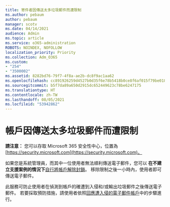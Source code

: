```yaml
---
title: 寄件者因傳送太多垃圾郵件而遭限制
ms.author: pebaum
author: pebaum
manager: scotv
ms.date: 04/14/2021
audience: Admin
ms.topic: article
ms.service: o365-administration
ROBOTS: NOINDEX, NOFOLLOW
localization_priority: Priority
ms.collection: Adm_O365
ms.custom:
- "254"
- "3500002"
ms.assetid: 8282bd76-79f7-4f8a-ae2b-dc8f9ac1aa62
ms.openlocfilehash: cc891926259d4527b0d35f6e78b5418b0ce8f6af015f79be01866ffe088704c7
ms.sourcegitcommit: b5f7da89a650d2915dc652449623c78be6247175
ms.translationtype: HT
ms.contentlocale: zh-TW
ms.lasthandoff: 08/05/2021
ms.locfileid: "53942862"
---
```

# <a name="account-is-restricted-for-sending-too-much-spam"></a>帳戶因傳送太多垃圾郵件而遭限制

**請注意：** 您可以存取 Microsoft 365 安全性中心，位置為 [https://security.microsoft.com](https://security.microsoft.com)。

如果您是系統管理員，而其中一位使用者無法順利傳送電子郵件，您可以 **在不建立支援案例的情況下**[自行將帳戶解除封鎖](https://security.microsoft.com/?hash=/restrictedusers)。 移除限制之後一小時內，使用者即可傳送電子郵件。

此服務可防止使用者在偵測到帳戶的確遭到入侵和/或輸出垃圾郵件之後傳送電子郵件。 若要採取預防措施，請使用者依照[回應遭入侵的電子郵件帳戶](https://docs.microsoft.com/microsoft-365/security/office-365-security/responding-to-a-compromised-email-account)中的步驟進行。
